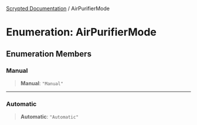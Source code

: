 [Scrypted Documentation](../globals.md) / AirPurifierMode

# Enumeration: AirPurifierMode

## Enumeration Members

### Manual

> **Manual**: `"Manual"`

***

### Automatic

> **Automatic**: `"Automatic"`
